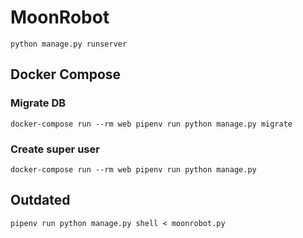 # MoonRobot

```
python manage.py runserver
```

## Docker Compose

### Migrate DB

```
docker-compose run --rm web pipenv run python manage.py migrate
```

### Create super user

```
docker-compose run --rm web pipenv run python manage.py
```

## Outdated

```
pipenv run python manage.py shell < moonrobot.py
```
